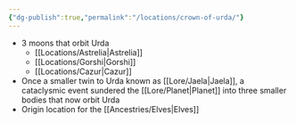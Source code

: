 ```yaml
---
{"dg-publish":true,"permalink":"/locations/crown-of-urda/"}
---
```



- 3 moons that orbit Urda
	- [[Locations/Astrelia\|Astrelia]]
	- [[Locations/Gorshi\|Gorshi]]
	- [[Locations/Cazur\|Cazur]]
- Once a smaller twin to Urda known as [[Lore/Jaela\|Jaela]], a cataclysmic event sundered the [[Lore/Planet\|Planet]] into three smaller bodies that now orbit Urda
- Origin location for the [[Ancestries/Elves\|Elves]]